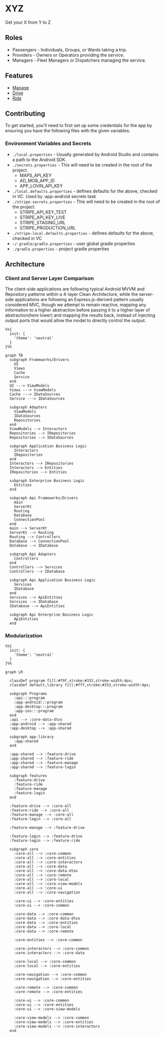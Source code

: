 # XYZ
Get your X from Y to Z

## Roles
* Passengers - Individuals, Groups, or Wards taking a trip.
* Providers - Owners or Operators providing the service.
* Managers - Fleet Managers or Dispatchers managing the service.

## Features
* [Manage](./feature-manage/README.md)
* [Drive](./feature-drive/README.md)
* [Ride](./feature-ride/README.md)

## Contributing

To get started, you'll need to first set up some credentials for the app by ensuring you have the following files with the given variables.

### Environment Variables and Secrets
- `./local.properties` - Usually generated by Android Studio and contains a path to the Android SDK.
- `./secrets.properties` - This will need to be created in the root of the project.
  - MAPS_API_KEY
  - AD_MOB_APP_ID
  - APP_LOVIN_API_KEY
- `./local.defaults.properties` - defines defaults for the above, checked in VC. Used by :app-android secrets task
- `./stripe-secrets.properties` - This will need to be created in the root of the project.
  - STRIPE_API_KEY_TEST
  - STRIPE_API_KEY_LIVE
  - STRIPE_STAGING_URL
  - STRIPE_PRODUCTION_URL
- `./stripe-local.defaults.properties` - defines defaults for the above, checked in VC
- `~/.gradle/gradle.properties` - user global gradle properties
- `./gradle.properties` - project gradle properties

## Architecture

### Client and Server Layer Comparison
The client-side applications are following typical Android MVVM and Repository patterns within a 4-layer Clean Architecture, while the server-side applications are following an Express.js-derived pattern usually considered MVC, though we attempt to remain reactive, mapping any information to a higher abstraction before passing it to a higher layer of abstraction(here lower) and mapping the results back, instead of injecting output ports that would allow the model to directly control the output.

```mermaid
%%{
  init: {
    'theme': 'neutral'
  }
}%%

graph TB
  subgraph Frameworks/Drivers
    UI
    Views
    Cache
    Service
  end
  UI ---> ViewModels
  Views ---> ViewModels
  Cache ---> IDataSources
  Service ---> IDataSources

  subgraph Adapters
    ViewModels
    IDataSources
    Repositories
  end
  ViewModels --> Interactors
  Repositories --> IRepositories
  Repositories --> IDataSources
  
  subgraph Application Business Logic
    Interactors
    IRepositories
  end
  Interactors --> IRepositories
  Interactors --> Entities
  IRepositories --> Entities

  subgraph Enterprise Business Logic
    Entities
  end

  subgraph Api Frameworks/Drivers
    main
    ServerKt
    Routing
    Database
    ConnectionPool
  end
  main --> ServerKt
  ServerKt --> Routing
  Routing --> Controllers
  Database --> ConnectionPool
  Database --> IDatabase

  subgraph Api Adapters
    Controllers
  end
  Controllers --> Services
  Controllers --> IDatabase
  
  subgraph Api Application Business Logic
    Services
    IDatabase
  end
  Services --> ApiEntities
  Services --> IDatabase
  IDatabase --> ApiEntities

  subgraph Api Enterprise Business Logic
    ApiEntities
  end

```

### Modularization

```mermaid
%%{
  init: {
    'theme': 'neutral'
  }
}%%

graph LR

  classDef program fill:#f9f,stroke:#333,stroke-width:4px;
  classDef default,library fill:#fff,stroke:#333,stroke-width:4px;

  subgraph Programs
    :api:::program
    :app-android:::program
    :app-desktop:::program
    :app-ios:::program
  end
  :api --> :core-data-dtos
  :app-android --> :app-shared
  :app-desktop --> :app-shared

  subgraph app-library
    :app-shared
  end
  
  :app-shared --> :feature-drive
  :app-shared --> :feature-ride
  :app-shared --> :feature-manage
  :app-shared --> :feature-login
  
  subgraph features
    :feature-drive
    :feature-ride
    :feature-manage
    :feature-login
  end

  :feature-drive --> :core-all
  :feature-ride --> :core-all
  :feature-manage --> :core-all
  :feature-login --> :core-all
  
  :feature-manage --> :feature-drive
  
  :feature-login --> :feature-drive
  :feature-login --> :feature-ride
  
  subgraph core
    :core-all --> :core-common
    :core-all --> :core-entities
    :core-all --> :core-interactors
    :core-all --> :core-data
    :core-all --> :core-data-dtos
    :core-all --> :core-remote
    :core-all --> :core-local
    :core-all --> :core-view-models
    :core-all --> :core-ui
    :core-all --> :core-navigation
    
    :core-ui --> :core-entities
    :core-ui --> :core-common
    
    :core-data --> :core-common
    :core-data --> :core-data-dtos
    :core-data --> :core-entities
    :core-data --> :core-local
    :core-data --> :core-remote
    
    :core-entities --> :core-common
    
    :core-interactors --> :core-common
    :core-interactors --> :core-data
    
    :core-local --> :core-common
    :core-local --> :core-entities
    
    :core-navigation --> :core-common
    :core-navigation --> :core-entities
    
    :core-remote --> :core-common
    :core-remote --> :core-entities
    
    :core-ui --> :core-common
    :core-ui --> :core-entities
    :core-ui --> :core-view-models
    
    :core-view-models --> :core-common
    :core-view-models --> :core-entities
    :core-view-models --> :core-interactors
  end
```
